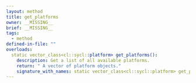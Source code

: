 ```yaml
---
layout: method
title: get_platforms
owner: __MISSING__
brief: __MISSING__
tags:
  - method
defined-in-file: ""
overloads:
  static vector_class<cl::sycl::platform> get_platforms():
    description: Get a list of all available platforms.
    return: " A vector of platform objects."
    signature_with_names: static vector_class<cl::sycl::platform> get_platforms()
---
```


